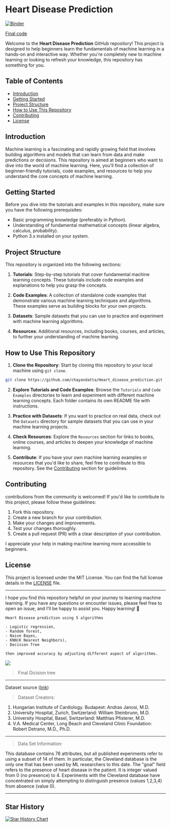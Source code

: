 # Heart Disease Prediction 
[![Binder](https://mybinder.org/badge_logo.svg)](https://mybinder.org/v2/gh/chayandatta/Heart_disease_prediction/master)

[Final code](https://github.com/chayandatta/Heart_disease_prediction/blob/master/heart_Disease.ipynb)

Welcome to the **Heart Disease Prediction** GitHub repository! This project is designed to help beginners learn the fundamentals of machine learning in a hands-on and interactive way. Whether you're completely new to machine learning or looking to refresh your knowledge, this repository has something for you.

## Table of Contents

- [Introduction](#introduction)
- [Getting Started](#getting-started)
- [Project Structure](#project-structure)
- [How to Use This Repository](#how-to-use-this-repository)
- [Contributing](#contributing)
- [License](#license)

## Introduction

Machine learning is a fascinating and rapidly growing field that involves building algorithms and models that can learn from data and make predictions or decisions. This repository is aimed at beginners who want to dive into the world of machine learning. Here, you'll find a collection of beginner-friendly tutorials, code examples, and resources to help you understand the core concepts of machine learning.

## Getting Started

Before you dive into the tutorials and examples in this repository, make sure you have the following prerequisites:

- Basic programming knowledge (preferably in Python).
- Understanding of fundamental mathematical concepts (linear algebra, calculus, probability).
- Python 3.x installed on your system.

## Project Structure

This repository is organized into the following sections:

1. **Tutorials**: Step-by-step tutorials that cover fundamental machine learning concepts. These tutorials include code examples and explanations to help you grasp the concepts.

2. **Code Examples**: A collection of standalone code examples that demonstrate various machine learning techniques and algorithms. These examples serve as building blocks for your own projects.

3. **Datasets**: Sample datasets that you can use to practice and experiment with machine learning algorithms.

4. **Resources**: Additional resources, including books, courses, and articles, to further your understanding of machine learning.

## How to Use This Repository

1. **Clone the Repository**: Start by cloning this repository to your local machine using `git clone`.

```bash
git clone https://github.com/chayandatta/Heart_disease_prediction.git
```

2. **Explore Tutorials and Code Examples**: Browse the `Tutorials` and `Code Examples` directories to learn and experiment with different machine learning concepts. Each folder contains its own README file with instructions.

3. **Practice with Datasets**: If you want to practice on real data, check out the `Datasets` directory for sample datasets that you can use in your machine learning projects.

4. **Check Resources**: Explore the `Resources` section for links to books, online courses, and articles to deepen your knowledge of machine learning.

5. **Contribute**: If you have your own machine learning examples or resources that you'd like to share, feel free to contribute to this repository. See the [Contributing](#contributing) section for guidelines.

## Contributing

contributions from the community is welcomed! If you'd like to contribute to this project, please follow these guidelines:

1. Fork this repository.
2. Create a new branch for your contribution.
3. Make your changes and improvements.
4. Test your changes thoroughly.
5. Create a pull request (PR) with a clear description of your contribution.

I appreciate your help in making machine learning more accessible to beginners.

## License

This project is licensed under the MIT License. You can find the full license details in the [LICENSE](LICENSE) file.

---

I hope you find this repository helpful on your journey to learning machine learning. If you have any questions or encounter issues, please feel free to open an issue, and I'll be happy to assist you. Happy learning! 🚀

```
Heart Disease prediction using 5 algorithms

- Logistic regression,
- Random forest,
- Naive Bayes,
- KNN(K Nearest Neighbors),
- Decision Tree

then improved accuracy by adjusting different aspect of algorithms.

```

![](https://raw.githubusercontent.com/chayandatta/Heart_disease_prediction/master/download.png) 

> Final Dicision tree


---


Dataset source ([link](https://archive.ics.uci.edu/ml/datasets/Heart+Disease))
> Dataset Creators: 

1. Hungarian Institute of Cardiology. Budapest: Andras Janosi, M.D. 
2. University Hospital, Zurich, Switzerland: William Steinbrunn, M.D. 
3. University Hospital, Basel, Switzerland: Matthias Pfisterer, M.D. 
4. V.A. Medical Center, Long Beach and Cleveland Clinic Foundation: Robert Detrano, M.D., Ph.D. 

---


> Data Set Information:

This database contains 76 attributes, but all published experiments refer to using a subset of 14 of them. In particular, the Cleveland database is the only one that has been used by ML researchers to 
this date. The "goal" field refers to the presence of heart disease in the patient. It is integer valued from 0 (no presence) to 4. Experiments with the Cleveland database have concentrated on simply attempting to distinguish presence (values 1,2,3,4) from absence (value 0). 

---

## Star History

[![Star History Chart](https://api.star-history.com/svg?repos=chayandatta/Heart_disease_prediction&type=Date)](https://star-history.com/#chayandatta/Heart_disease_prediction&Date)
